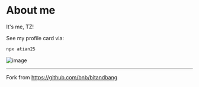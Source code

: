 # About me

It's me, TZ!

See my profile card via:

```bash
npx atian25
```

![image](https://user-images.githubusercontent.com/227713/50262386-02a67600-044c-11e9-817c-76f035c8cc3b.png)

---
Fork from https://github.com/bnb/bitandbang
